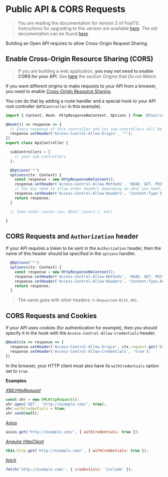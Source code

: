 # Public API & CORS Requests

> You are reading the documentation for version 2 of FoalTS. Instructions for upgrading to this version are available [here](../upgrade-to-v2/index.md). The old documentation can be found [here](https://github.com/FoalTS/foal/tree/v1.x/docs).

Building an Open API requires to allow Cross-Origin Request Sharing.

## Enable Cross-Origin Resource Sharing (CORS)

> If you are building a web application, **you may not need to enable CORS for your API**. See [here](../frontend-integration/angular-react-vue.md) the section *Origins that Do not Match*.

If you want different origins to make requests to your API from a browser, you need to enable [Cross-Origin Resource Sharing](https://www.html5rocks.com/en/tutorials/cors/).

You can do that by adding a route handler and a special hook to your API root controller (`APIController` in this example).

```typescript
import { Context, Hook, HttpResponseNoContent, Options } from '@foal/core';

@Hook(() => response => {
  // Every response of this controller and its sub-controllers will be added this header.
  response.setHeader('Access-Control-Allow-Origin', '*');
})
export class ApiController {

  subControllers = [
    // your sub-controllers
  ];

  @Options('*')
  options(ctx: Context) {
    const response = new HttpResponseNoContent();
    response.setHeader('Access-Control-Allow-Methods', 'HEAD, GET, POST, PUT, PATCH, DELETE');
    // You may need to allow other headers depending on what you need.
    response.setHeader('Access-Control-Allow-Headers', 'Content-Type');
    return response;
  }

  // Some other routes (ex: @Get('/users'), etc)

}
```

## CORS Requests and `Authorization` header

If your API requires a token to be sent in the `Authorization` header, then the name of this header should be specified in the `options` handler.

```typescript
  @Options('*')
  options(ctx: Context) {
    const response = new HttpResponseNoContent();
    response.setHeader('Access-Control-Allow-Methods', 'HEAD, GET, POST, PUT, PATCH, DELETE');
    response.setHeader('Access-Control-Allow-Headers', 'Content-Type,Authorization');
    return response;
  }
```

> The same goes with other headers: `X-Requested-With`, etc.

## CORS Requests and Cookies

If your API uses cookies (for authentication for example), then you should specify it in the hook with the `Access-Control-Allow-Credentials` header.

```typescript
@Hook(ctx => response => {
  response.setHeader('Access-Control-Allow-Origin', ctx.request.get('Origin') || '*');
  response.setHeader('Access-Control-Allow-Credentials', 'true');
})
```

In the browser, your HTTP client must also have its `withCredentials` option set to `true`.

**Examples**

*[XMLHttpRequest](https://developer.mozilla.org/en-US/docs/Web/API/XMLHttpRequest)*
```javascript
const xhr = new XMLHttpRequest();
xhr.open('GET', 'http://example.com/', true); 
xhr.withCredentials = true; 
xhr.send(null);
```

*[Axios](https://github.com/axios/axios)*
```javascript
axios.get('http://example.com/', { withCredentials: true });
```

*[Angular HttpClient](https://angular.io/guide/http)*
```javascript
this.http.get('http://example.com/', { withCredentials: true });
```

*[fetch](https://developer.mozilla.org/en-US/docs/Web/API/Fetch_API)*
```javascript
fetch('http://example.com/', { credentials: 'include' });
```
